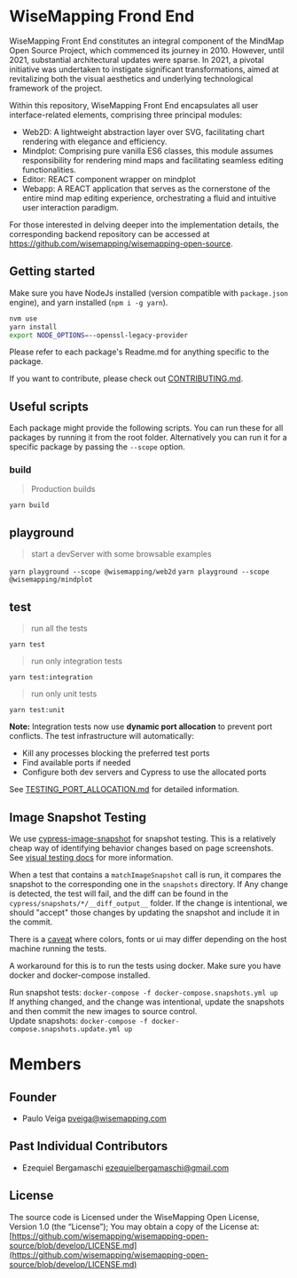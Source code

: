 # WiseMapping Frond End

WiseMapping Front End constitutes an integral component of the MindMap Open Source Project, which commenced its journey in 2010. However, until 2021, substantial architectural updates were sparse. In 2021, a pivotal initiative was undertaken to instigate significant transformations, aimed at revitalizing both the visual aesthetics and underlying technological framework of the project.

Within this repository, WiseMapping Front End encapsulates all user interface-related elements, comprising three principal modules:

- Web2D: A lightweight abstraction layer over SVG, facilitating chart rendering with elegance and efficiency.
- Mindplot: Comprising pure vanilla ES6 classes, this module assumes responsibility for rendering mind maps and facilitating seamless editing functionalities.
- Editor: REACT component wrapper on mindplot
- Webapp: A REACT application that serves as the cornerstone of the entire mind map editing experience, orchestrating a fluid and intuitive user interaction paradigm.

For those interested in delving deeper into the implementation details, the corresponding backend repository can be accessed at https://github.com/wisemapping/wisemapping-open-source.

## Getting started

Make sure you have NodeJs installed (version compatible with `package.json` engine), and yarn installed (`npm i -g yarn`).

```sh
nvm use
yarn install
export NODE_OPTIONS=--openssl-legacy-provider
```

Please refer to each package's Readme.md for anything specific to the package.

If you want to contribute, please check out [CONTRIBUTING.md](./CONTRIBUTING.md).

## Useful scripts

Each package might provide the following scripts. You can run these for all packages by running it from the root folder. Alternatively you can run it for a specific package by passing the `--scope` option.

### build

> Production builds

`yarn build`

## playground

> start a devServer with some browsable examples

`yarn playground --scope @wisemapping/web2d`
`yarn playground --scope @wisemapping/mindplot`

## test

> run all the tests

`yarn test`

> run only integration tests

`yarn test:integration`

> run only unit tests

`yarn test:unit`

**Note:** Integration tests now use **dynamic port allocation** to prevent port conflicts. The test infrastructure will automatically:

- Kill any processes blocking the preferred test ports
- Find available ports if needed
- Configure both dev servers and Cypress to use the allocated ports

See [TESTING_PORT_ALLOCATION.md](./TESTING_PORT_ALLOCATION.md) for detailed information.

## Image Snapshot Testing

We use [cypress-image-snapshot](https://www.npmjs.com/package/cypress-image-snapshot) for snapshot testing. This is a relatively cheap way of identifying behavior changes based on page screenshots. See [visual testing docs](https://docs.cypress.io/guides/tooling/visual-testing) for more information.

When a test that contains a `matchImageSnapshot` call is run, it compares the snapshot to the corresponding one in the `snapshots` directory. If Any change is detected, the test will fail, and the diff can be found in the `cypress/snapshots/*/__diff_output__` folder. If the change is intentional, we should "accept" those changes by updating the snapshot and include it in the commit.

There is a [caveat](https://github.com/jaredpalmer/cypress-image-snapshot/issues/98) where colors, fonts or ui may differ depending on the host machine running the tests.

A workaround for this is to run the tests using docker. Make sure you have docker and docker-compose installed.

Run snapshot tests: `docker-compose -f docker-compose.snapshots.yml up`  
If anything changed, and the change was intentional, update the snapshots and then commit the new images to source control.  
Update snapshots: `docker-compose -f docker-compose.snapshots.update.yml up`

# Members

## Founder

- Paulo Veiga <pveiga@wisemapping.com>

## Past Individual Contributors

- Ezequiel Bergamaschi <ezequielbergamaschi@gmail.com>

## License

The source code is Licensed under the WiseMapping Open License, Version 1.0 (the “License”);
You may obtain a copy of the License at: [https://github.com/wisemapping/wisemapping-open-source/blob/develop/LICENSE.md](https://github.com/wisemapping/wisemapping-open-source/blob/develop/LICENSE.md)
